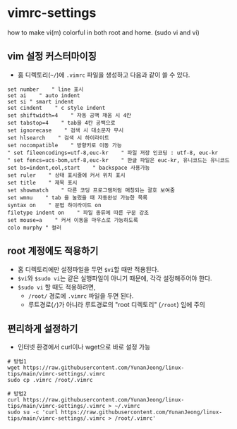 # vimrc-settings
how to make vi(m) colorful in both root and home. (sudo vi and vi)

## vim 설정 커스터마이징
- 홈 디렉토리(`~/`)에 `.vimrc` 파일을 생성하고 다음과 같이 쓸 수 있다.

```
set number    " line 표시
set ai    " auto indent
set si " smart indent
set cindent    " c style indent
set shiftwidth=4    " 자동 공백 채움 시 4칸
set tabstop=4    " tab을 4칸 공백으로
set ignorecase    " 검색 시 대소문자 무시
set hlsearch    " 검색 시 하이라이트
set nocompatible    " 방향키로 이동 가능
" set fileencodings=utf-8,euc-kr    " 파일 저장 인코딩 : utf-8, euc-kr
" set fencs=ucs-bom,utf-8,euc-kr    " 한글 파일은 euc-kr, 유니코드는 유니코드
set bs=indent,eol,start    " backspace 사용가능
set ruler    " 상태 표시줄에 커서 위치 표시
set title    " 제목 표시
set showmatch    " 다른 코딩 프로그램처럼 매칭되는 괄호 보여줌
set wmnu    " tab 을 눌렀을 때 자동완성 가능한 목록
syntax on    " 문법 하이라이트 on
filetype indent on    " 파일 종류에 따른 구문 강조
set mouse=a    " 커서 이동을 마우스로 가능하도록
colo murphy " 컬러
```

## root 계정에도 적용하기
- 홈 디렉토리에만 설정파일을 두면 `$vi`할 때만 적용된다.
- `$vi`와 `$sudo vi`는 같은 실행파일이 아니기 때문에, 각각 설정해주어야 한다.
- `$sudo vi` 할 때도 적용하려면,
    - `/root/` 경로에 `.vimrc` 파일을 두면 된다.
    - 루트경로(`/`)가 아니라 루트경로의 "root 디렉토리" (`/root`) 임에 주의

## 편리하게 설정하기
- 인터넷 환경에서 curl이나 wget으로 바로 설정 가능
```
# 방법1
wget https://raw.githubusercontent.com/YunanJeong/linux-tips/main/vimrc-settings/.vimrc
sudo cp .vimrc /root/.vimrc
```
```
# 방법2
curl https://raw.githubusercontent.com/YunanJeong/linux-tips/main/vimrc-settings/.vimrc > ~/.vimrc
sudo su -c 'curl https://raw.githubusercontent.com/YunanJeong/linux-tips/main/vimrc-settings/.vimrc > /root/.vimrc'
```
